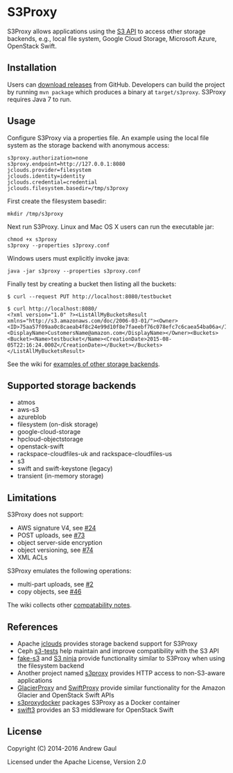 S3Proxy
=======
S3Proxy allows applications using the
[S3 API](https://en.wikipedia.org/wiki/Amazon_S3#S3_API_and_competing_services)
to access other storage backends,
e.g., local file system, Google Cloud Storage, Microsoft Azure, OpenStack Swift.

Installation
------------
Users can [download releases](https://github.com/andrewgaul/s3proxy/releases)
from GitHub.  Developers can build the project by running `mvn package` which
produces a binary at `target/s3proxy`.  S3Proxy requires Java 7 to run.

Usage
-----
Configure S3Proxy via a properties file.  An example using the local
file system as the storage backend with anonymous access:

```
s3proxy.authorization=none
s3proxy.endpoint=http://127.0.0.1:8080
jclouds.provider=filesystem
jclouds.identity=identity
jclouds.credential=credential
jclouds.filesystem.basedir=/tmp/s3proxy
```

First create the filesystem basedir:

```
mkdir /tmp/s3proxy
```

Next run S3Proxy.  Linux and Mac OS X users can run the executable jar:

```
chmod +x s3proxy
s3proxy --properties s3proxy.conf
```

Windows users must explicitly invoke java:

```
java -jar s3proxy --properties s3proxy.conf
```

Finally test by creating a bucket then listing all the buckets:

```
$ curl --request PUT http://localhost:8080/testbucket

$ curl http://localhost:8080/
<?xml version="1.0" ?><ListAllMyBucketsResult xmlns="http://s3.amazonaws.com/doc/2006-03-01/"><Owner><ID>75aa57f09aa0c8caeab4f8c24e99d10f8e7faeebf76c078efc7c6caea54ba06a</ID><DisplayName>CustomersName@amazon.com</DisplayName></Owner><Buckets><Bucket><Name>testbucket</Name><CreationDate>2015-08-05T22:16:24.000Z</CreationDate></Bucket></Buckets></ListAllMyBucketsResult>
```

See the wiki for [examples of other storage backends](https://github.com/andrewgaul/s3proxy/wiki).

Supported storage backends
--------------------------
* atmos
* aws-s3
* azureblob
* filesystem (on-disk storage)
* google-cloud-storage
* hpcloud-objectstorage
* openstack-swift
* rackspace-cloudfiles-uk and rackspace-cloudfiles-us
* s3
* swift and swift-keystone (legacy)
* transient (in-memory storage)

Limitations
-----------
S3Proxy does not support:

* AWS signature V4, see [#24](https://github.com/andrewgaul/s3proxy/issues/24)
* POST uploads, see [#73](https://github.com/andrewgaul/s3proxy/issues/73)
* object server-side encryption
* object versioning, see [#74](https://github.com/andrewgaul/s3proxy/issues/74)
* XML ACLs

S3Proxy emulates the following operations:

* multi-part uploads, see [#2](https://github.com/andrewgaul/s3proxy/issues/2)
* copy objects, see [#46](https://github.com/andrewgaul/s3proxy/issues/46)

The wiki collects other [compatability notes](https://github.com/andrewgaul/s3proxy/wiki/Compatibility-notes).

References
----------

* Apache [jclouds](http://jclouds.apache.org/) provides storage backend support for S3Proxy
* Ceph [s3-tests](https://github.com/ceph/s3-tests) help maintain and improve compatibility with the S3 API
* [fake-s3](https://github.com/jubos/fake-s3) and [S3 ninja](https://github.com/scireum/s3ninja) provide functionality similar to S3Proxy when using the filesystem backend
* Another project named [s3proxy](https://github.com/abustany/s3proxy) provides HTTP access to non-S3-aware applications
* [GlacierProxy](https://github.com/bouncestorage/glacier-proxy) and [SwiftProxy](https://github.com/bouncestorage/swiftproxy) provide similar functionality for the Amazon Glacier and OpenStack Swift APIs
* [s3proxydocker](https://github.com/ritazh/s3proxydocker) packages S3Proxy as a Docker container
* [swift3](https://github.com/openstack/swift3) provides an S3 middleware for OpenStack Swift

License
-------
Copyright (C) 2014-2016 Andrew Gaul

Licensed under the Apache License, Version 2.0
